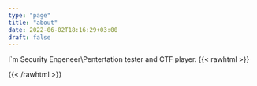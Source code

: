 ```yaml
---
type: "page"
title: "about"
date: 2022-06-02T18:16:29+03:00
draft: false
---
```


I`m Security Engeneer\Pentertation tester and CTF player.
{{< rawhtml >}}
<script src="https://tryhackme.com/badge/20508"></script>
{{< /rawhtml >}}

